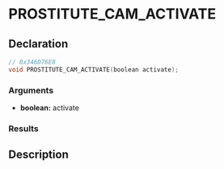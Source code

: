 # PROSTITUTE_CAM_ACTIVATE

## Declaration
```cpp
// 0x346D76E8
void PROSTITUTE_CAM_ACTIVATE(boolean activate);
```

### Arguments
- **boolean:** activate

### Results

## Description
